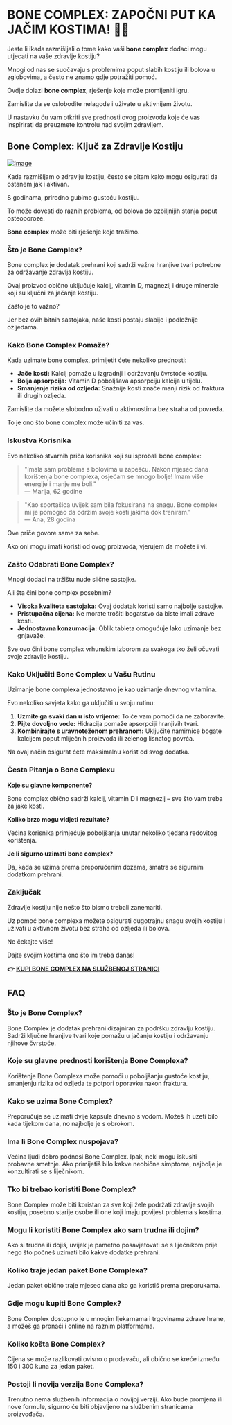 # BONE COMPLEX: ZAPOČNI PUT KA JAČIM KOSTIMA! 💪🥦

Jeste li ikada razmišljali o tome kako vaši **bone complex** dodaci mogu utjecati na vaše zdravlje kostiju? 

Mnogi od nas se suočavaju s problemima poput slabih kostiju ili bolova u zglobovima, a često ne znamo gdje potražiti pomoć. 

Ovdje dolazi **bone complex**, rješenje koje može promijeniti igru. 

Zamislite da se oslobodite nelagode i uživate u aktivnijem životu. 

U nastavku ću vam otkriti sve prednosti ovog proizvoda koje će vas inspirirati da preuzmete kontrolu nad svojim zdravljem.

## Bone Complex: Ključ za Zdravlje Kostiju

[![Image](https://www2.sellhealth.com/244/primegenixbonecomplex_4_1.jpg)](https://gchaffi.com/7Lx3gP5p)

Kada razmišljam o zdravlju kostiju, često se pitam kako mogu osigurati da ostanem jak i aktivan. 

S godinama, prirodno gubimo gustoću kostiju. 

To može dovesti do raznih problema, od bolova do ozbiljnijih stanja poput osteoporoze.

**Bone complex** može biti rješenje koje tražimo.

### Što je Bone Complex?

Bone complex je dodatak prehrani koji sadrži važne hranjive tvari potrebne za održavanje zdravlja kostiju.

Ovaj proizvod obično uključuje kalcij, vitamin D, magnezij i druge minerale koji su ključni za jačanje kostiju.

Zašto je to važno?

Jer bez ovih bitnih sastojaka, naše kosti postaju slabije i podložnije ozljedama.

### Kako Bone Complex Pomaže?

Kada uzimate bone complex, primijetit ćete nekoliko prednosti:

- **Jače kosti:** Kalcij pomaže u izgradnji i održavanju čvrstoće kostiju.
- **Bolja apsorpcija:** Vitamin D poboljšava apsorpciju kalcija u tijelu.
- **Smanjenje rizika od ozljeda:** Snažnije kosti znače manji rizik od fraktura ili drugih ozljeda.
  
Zamislite da možete slobodno uživati u aktivnostima bez straha od povreda. 

To je ono što bone complex može učiniti za vas.

### Iskustva Korisnika

Evo nekoliko stvarnih priča korisnika koji su isprobali bone complex:

> "Imala sam problema s bolovima u zapešću. Nakon mjesec dana korištenja bone complexa, osjećam se mnogo bolje! Imam više energije i manje me boli."  
> — Marija, 62 godine

> "Kao sportašica uvijek sam bila fokusirana na snagu. Bone complex mi je pomogao da održim svoje kosti jakima dok treniram."  
> — Ana, 28 godina

Ove priče govore same za sebe. 

Ako oni mogu imati koristi od ovog proizvoda, vjerujem da možete i vi.

### Zašto Odabrati Bone Complex?

Mnogi dodaci na tržištu nude slične sastojke. 

Ali šta čini bone complex posebnim?

- **Visoka kvaliteta sastojaka:** Ovaj dodatak koristi samo najbolje sastojke.
- **Pristupačna cijena:** Ne morate trošiti bogatstvo da biste imali zdrave kosti.
- **Jednostavna konzumacija:** Oblik tableta omogućuje lako uzimanje bez gnjavaže.

Sve ovo čini bone complex vrhunskim izborom za svakoga tko želi očuvati svoje zdravlje kostiju.

### Kako Uključiti Bone Complex u Vašu Rutinu

Uzimanje bone complexa jednostavno je kao uzimanje dnevnog vitamina. 

Evo nekoliko savjeta kako ga uključiti u svoju rutinu:

1. **Uzmite ga svaki dan u isto vrijeme:** To će vam pomoći da ne zaboravite.
2. **Pijte dovoljno vode:** Hidracija pomaže apsorpciji hranjivih tvari.
3. **Kombinirajte s uravnoteženom prehranom:** Uključite namirnice bogate kalcijem poput mliječnih proizvoda ili zelenog lisnatog povrća.

Na ovaj način osigurat ćete maksimalnu korist od svog dodatka.

### Česta Pitanja o Bone Complexu

**Koje su glavne komponente?**

Bone complex obično sadrži kalcij, vitamin D i magnezij – sve što vam treba za jake kosti.

**Koliko brzo mogu vidjeti rezultate?**

Većina korisnika primjećuje poboljšanja unutar nekoliko tjedana redovitog korištenja.

**Je li sigurno uzimati bone complex?**

Da, kada se uzima prema preporučenim dozama, smatra se sigurnim dodatkom prehrani.

### Zaključak

Zdravlje kostiju nije nešto što bismo trebali zanemariti. 

Uz pomoć bone complexa možete osigurati dugotrajnu snagu svojih kostiju i uživati u aktivnom životu bez straha od ozljeda ili bolova.

Ne čekajte više!

Dajte svojim kostima ono što im treba danas!



**👉 [KUPI BONE COMPLEX NA SLUŽBENOJ STRANICI](https://gchaffi.com/7Lx3gP5p)**

## FAQ

### Što je Bone Complex?
Bone Complex je dodatak prehrani dizajniran za podršku zdravlju kostiju. Sadrži ključne hranjive tvari koje pomažu u jačanju kostiju i održavanju njihove čvrstoće.

### Koje su glavne prednosti korištenja Bone Complexa?
Korištenje Bone Complexa može pomoći u poboljšanju gustoće kostiju, smanjenju rizika od ozljeda te potpori oporavku nakon fraktura. 

### Kako se uzima Bone Complex?
Preporučuje se uzimati dvije kapsule dnevno s vodom. Možeš ih uzeti bilo kada tijekom dana, no najbolje je s obrokom.

### Ima li Bone Complex nuspojava?
Većina ljudi dobro podnosi Bone Complex. Ipak, neki mogu iskusiti probavne smetnje. Ako primijetiš bilo kakve neobične simptome, najbolje je konzultirati se s liječnikom.

### Tko bi trebao koristiti Bone Complex?
Bone Complex može biti koristan za sve koji žele podržati zdravlje svojih kostiju, posebno starije osobe ili one koji imaju povijest problema s kostima.

### Mogu li koristiti Bone Complex ako sam trudna ili dojim?
Ako si trudna ili dojiš, uvijek je pametno posavjetovati se s liječnikom prije nego što počneš uzimati bilo kakve dodatke prehrani.

### Koliko traje jedan paket Bone Complexa?
Jedan paket obično traje mjesec dana ako ga koristiš prema preporukama. 

### Gdje mogu kupiti Bone Complex?
Bone Complex dostupno je u mnogim ljekarnama i trgovinama zdrave hrane, a možeš ga pronaći i online na raznim platformama.

### Koliko košta Bone Complex?
Cijena se može razlikovati ovisno o prodavaču, ali obično se kreće između 150 i 300 kuna za jedan paket.

### Postoji li novija verzija Bone Complexa?
Trenutno nema službenih informacija o novijoj verziji. Ako bude promjena ili nove formule, sigurno će biti objavljeno na službenim stranicama proizvođača.